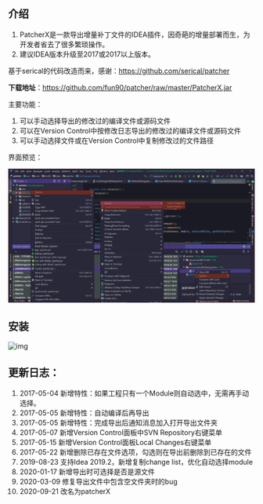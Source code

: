 ## 介绍

1. PatcherX是一款导出增量补丁文件的IDEA插件，因奇葩的增量部署而生，为开发者省去了很多繁琐操作。
2. 建议IDEA版本升级至2017或2017以上版本。

基于serical的代码改造而来，感谢：https://github.com/serical/patcher

**下载地址**：https://github.com/fun90/patcher/raw/master/PatcherX.jar

主要功能：
1. 可以手动选择导出的修改过的编译文件或源码文件
2. 可以在Version Control中按修改日志导出的修改过的编译文件或源码文件
3. 可以手动选择文件或在Version Control中复制修改过的文件路径


界面预览：

![img](doc/preview.png)

## 安装

![img](doc/2.png)

## 更新日志：

1. 2017-05-04 新增特性：如果工程只有一个Module则自动选中，无需再手动选择。
2. 2017-05-05 新增特性：自动编译后再导出
3. 2017-05-05 新增特性：完成导出后通知消息加入打开导出文件夹
4. 2017-05-07 新增Version Control面板中SVN Repository右键菜单
5. 2017-05-15 新增Version Control面板Local Changes右键菜单
6. 2017-05-22 新增删除已存在文件选项，勾选则在导出前删除到已存在的文件
7. 2019-08-23 支持Idea 2019.2，新增复制change list，优化自动选择module
8. 2020-01-17 新增导出时可选择是否是源文件
9. 2020-03-09 修复导出文件中包含空文件夹时的bug
10. 2020-09-21 改名为patcherX